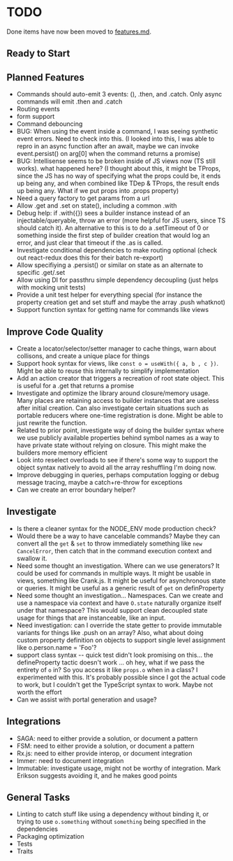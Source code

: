 # TODO

Done items have now been moved to [features.md](features.md).

## Ready to Start

## Planned Features

- Commands should auto-emit 3 events: (), .then, and .catch. Only async commands will emit .then and .catch
- Routing events
- form support
- Command debouncing
- BUG: When using the event inside a command, I was seeing synthetic event errors. Need to check into this. (I looked into this, I was able to repro in an async function after an await, maybe we can invoke event.persist() on arg[0] when the command returns a promise)
- BUG: Intellisense seems to be broken inside of JS views now (TS still works). what happened here? (I thought about this, it might be TProps, since the JS has no way of specifying what the props could be, it ends up being any, and when combined like TDep & TProps, the result ends up being any. What if we put props into .props property)
- Need a query factory to get params from a url
- Allow .get and .set on state(), including a common .with
- Debug help: if .with({}) sees a builder instance instead of an injectable/queryable, throw an error (more helpful for JS users, since TS should catch it). An alternative to this is to do a .setTimeout of 0 or something inside the first step of builder creation that would log an error, and just clear that timeout if the .as is called.
- Investigate conditional dependencies to make routing optional (check out react-redux does this for their batch re-export)
- Allow specifiying a .persist() or similar on state as an alternate to specific .get/.set
- Allow using DI for passthru simple dependency decoupling (just helps with mocking unit tests)
- Provide a unit test helper for everything special (for instance the property creation get and set stuff and maybe the array .push whatknot)
- Support function syntax for getting name for commands like views

## Improve Code Quality

- Create a locator/selector/setter manager to cache things, warn about collisons, and create a unique place for things
- Support hook syntax for views, like `const o = useWith({ a, b , c })`. Might be able to reuse this internally to simplify implementation
- Add an action creator that triggers a recreation of root state object. This is useful for a .get that returns a promise
- Investigate and optimize the library around closure/memory usage. Many places are retaining access to builder instances that are useless after initial creation. Can also investigate certain situations such as portable reducers where one-time registration is done. Might be able to just rewrite the function.
- Related to prior point, investigate way of doing the builder syntax where we use publicly available properties behind symbol names as a way to have private state without relying on closure. This might make the builders more memory efficient
- Look into reselect overloads to see if there's some way to support the object syntax natively to avoid all the array reshuffling I'm doing now.
- Improve debugging in queries, perhaps computation logging or debug message tracing, maybe a catch+re-throw for exceptions
- Can we create an error boundary helper?

## Investigate

- Is there a cleaner syntax for the NODE_ENV mode production check?
- Would there be a way to have cancelable commands? Maybe they can convert all the `get` & `set` to throw immediately something like `new CancelError`, then catch that in the command execution context and swallow it.
- Need some thought an investigation. Where can we use generators? It could be used for commands in multiple ways. It might be usable in views, something like Crank.js. It might be useful for asynchronous state or queries. It might be useful as a generic result of `get` on definProperty
- Need some thought an investigation... Namespaces. Can we create and use a namespace via context and have `O.state` naturally organize itself under that namespace? This would support clean decoupled state usage for things that are instanceable, like an input.
- Need investigation: can I override the state getter to provide immutable variants for things like .push on an array? Also, what about doing custom property definition on objects to support single level assignment like o.person.name = 'Foo'?
- support class syntax -- quick test didn't look promising on this... the defineProperty tactic doesn't work ... oh hey, what if we pass the entirety of `o` in? So you access it like `props.o` when in a class? I experimented with this. It's probably possible since I got the actual code to work, but I couldn't get the TypeScript syntax to work. Maybe not worth the effort
- Can we assist with portal generation and usage?

## Integrations

- SAGA: need to either provide a solution, or document a pattern
- FSM: need to either provide a solution, or document a pattern
- Rx.js: need to either provide interop, or document integration
- Immer: need to document integration
- Immutable: investigate usage, might not be worthy of integration. Mark Erikson suggests avoiding it, and he makes good points

## General Tasks

- Linting to catch stuff like using a dependency without binding it, or trying to use `o.something` without `something` being specified in the dependencies
- Packaging optimization
- Tests
- Traits

